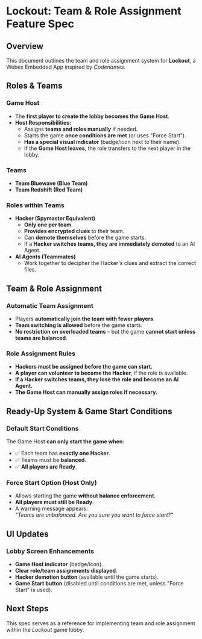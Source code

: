 # Lockout: Team & Role Assignment Feature Spec

## Overview

This document outlines the team and role assignment system for **Lockout**, a Webex Embedded App inspired by _Codenames_.

## Roles & Teams

### **Game Host**

- The **first player to create the lobby becomes the Game Host**.
- **Host Responsibilities:**
  - Assigns **teams and roles manually** if needed.
  - Starts the game **once conditions are met** (or uses "Force Start").
  - **Has a special visual indicator** (badge/icon next to their name).
  - If the **Game Host leaves**, the role transfers to the next player in the lobby.

### **Teams**

- **Team Bluewave (Blue Team)**
- **Team Redshift (Red Team)**

### **Roles within Teams**

- **Hacker (Spymaster Equivalent)**
  - **Only one per team**.
  - **Provides encrypted clues** to their team.
  - Can **demote themselves** before the game starts.
  - If a **Hacker switches teams, they are immediately demoted** to an AI Agent.
- **AI Agents (Teammates)**
  - Work together to decipher the Hacker's clues and extract the correct files.

## Team & Role Assignment

### **Automatic Team Assignment**

- Players **automatically join the team with fewer players**.
- **Team switching is allowed** before the game starts.
- **No restriction on overloaded teams** – but the game **cannot start unless teams are balanced**.

### **Role Assignment Rules**

- **Hackers must be assigned before the game can start.**
- **A player can volunteer to become the Hacker**, if the role is available.
- **If a Hacker switches teams, they lose the role and become an AI Agent.**
- **The Game Host can manually assign roles if necessary.**

## Ready-Up System & Game Start Conditions

### **Default Start Conditions**

The Game Host **can only start the game when**:

- ✅ Each team has **exactly one Hacker**.
- ✅ Teams must be **balanced**.
- ✅ **All players are Ready**.

### **Force Start Option (Host Only)**

- Allows starting the game **without balance enforcement**.
- **All players must still be Ready**.
- A warning message appears:  
  _"Teams are unbalanced. Are you sure you want to force start?"_

## UI Updates

### **Lobby Screen Enhancements**

- **Game Host indicator** (badge/icon).
- **Clear role/team assignments displayed**.
- **Hacker demotion button** (available until the game starts).
- **Game Start button** (disabled until conditions are met, unless "Force Start" is used).

## Next Steps

This spec serves as a reference for implementing team and role assignment within the _Lockout_ game lobby.
